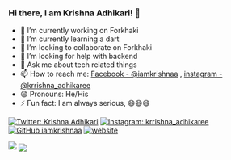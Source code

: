 ### Hi there, I am Krishna Adhikari! 👋

- 🔭 I’m currently working on Forkhaki
- 🌱 I’m currently learning a dart
- 👯 I’m looking to collaborate on Forkhaki
- 🤔 I’m looking for help with backend
- 💬 Ask me about tech related things
- 📫 How to reach me: [Facebook - @iamkrishnaa](https://www.facebook.com/iamkrishnaa) , [instagram - @krrishna_adhikaree](https://www.instagram.com/krrishna_adhikaree)
- 😄 Pronouns: He/His
- ⚡ Fun fact: I am always serious, 😄😄😄

[![Twitter: Krishna Adhikari](https://img.shields.io/twitter/follow/iamkrishnaa1?style=social)](https://twitter.com/iamkrishnaa1)
[![Instagram: krrishna_adhikaree](https://img.shields.io/badge/-krrishna_adhikaree-blue?style=flat-square&logo=Linkedin&logoColor=white&link=https://www.instagram.com/krrishna_adhikaree/)](https://www.instagram.com/krrishnaa_adhikaree)
[![GitHub iamkrishnaa](https://img.shields.io/github/followers/iamkrishnaa?label=follow&style=social)](https://github.com/iamkrishnaa)
[![website](https://img.shields.io/badge/PortfolioWebsite-krishna-adhikari.com.np-2648ff?style=flat-square&logo=google-chrome)](https://krishna-adhikari.com.np/)


<img src="https://github-readme-stats.vercel.app/api?username=iamkrishnaa&&show_icons=true&title_color=ffffff&icon_color=bb2acf&text_color=daf7dc&bg_color=191919">

<a href="https://github.com/iamkrishnaa">
  <img align="center" src="https://github-readme-stats.vercel.app/api/top-langs/?username=iamkrishnaa&theme=dark&hide_langs_below=1" />
</a>
